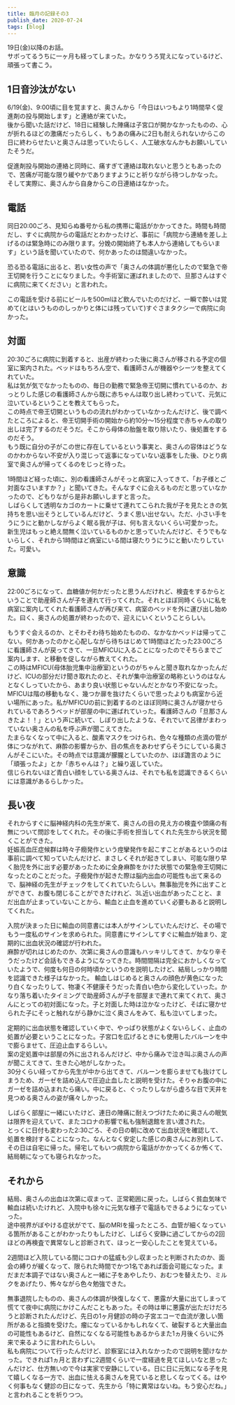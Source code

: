 ```yaml
---
title: 臨月の記録その3
publish_date: 2020-07-24
tags: [blog]
---
```


19日(金)以降のお話。  
サボってるうちに一ヶ月も経ってしまった。かなりうろ覚えになっているけど、頑張って書こう。  

## 1日音沙汰がない
6/19(金)、9:00頃に目を覚ますと、奥さんから「今日はいつもより1時間早く促進剤の投与開始します」と連絡が来ていた。  
後から聞いた話だけど、18日に経験した陣痛は子宮口が開かなかったものの、心が折れるほどの激痛だったらしく、もうあの痛みに2日も耐えられないからこの日に終わらせたいと奥さんは思っていたらしく、人工破水なんかもお願いしていたそうだ。

促進剤投与開始の連絡と同時に、痛すぎて連絡は取れないと思うともあったので、苦痛が可能な限り緩やかでありますようにと祈りながら待つしかなった。  
そして実際に、奥さんから自身からこの日連絡はなかった。

## 電話
同日20:00ごろ、見知らぬ番号から私の携帯に電話がかかってきた。時間も時間だし、すぐに病院からの電話だとわかったけど、事前に「病院から連絡を差し上げるのは緊急時にのみ限ります。分娩の開始終了も本人から連絡してもらいます」という話を聞いていたので、何かあったのは間違いなかった。

恐る恐る電話に出ると、若い女性の声で「奥さんの体調が悪化したので緊急で帝王切開を行うことになりました。今手術室に運ばれましたので、旦那さんはすぐに病院に来てください」と言われた。

この電話を受ける前にビールを500mlほど飲んでいたのだけど、一瞬で酔いは覚めて(とはいうもののしっかりと体には残っていて)すぐさまタクシーで病院に向かった。

## 対面
20:30ごろに病院に到着すると、出産が終わった後に奥さんが移される予定の個室に案内された。ベッドはもちろん空で、看護師さんが機器やシーツを整えてくれていた。  
私は気が気でなかったものの、毎日の勤務で緊急帝王切開に慣れているのか、おっとりした感じの看護師さんから既に赤ちゃんは取り出し終わっていて、元気に泣いているということを教えてもらった。  
この時点で帝王切開というものの流れがわかっていなかったんだけど、後で調べたところによると、帝王切開手術の開始から約10分〜15分程度で赤ちゃんの取り出しは完了するのだそうだ。そこから母体の胎盤を取り除いたり、後処置をするのだそう。  
もう既に自分の子がこの世に存在しているという事実と、奥さんの容体はどうなのかわからない不安が入り混じって返事になっていない返事をした後、ひとり病室で奥さんが帰ってくるのをじっと待った。

1時間ほど経った頃に、別の看護師さんがそっと病室に入ってきて、「お子様とご対面なさいますか？」と聞いてきた。そんなすぐに会えるものだと思っていなかったので、どもりながら是非お願いしますと言った。  
しばらくして透明なカゴのカートに乗せて連れてこられた我が子を見たときの気持ちを思い出そうとしているんだけど、うまく思い出せない。ただ、小さい手をうにうにと動かしながらよく眠る我が子は、何も言えないくらい可愛かった。  
新生児はもっと絶え間無く泣いているものかと思っていたんだけど、そうでもないらしく、それから1時間ほど病室にいる間は寝たりうにうにと動いたりしていた。可愛い。

## 意識

22:00ごろになって、血糖値か何かだったと思うんだけれど、検査をするからということで助産師さんが子を連れて行ってくれた。それとほぼ同時くらいに私を病室に案内してくれた看護師さんが再び来て、病室のベッドを外に運び出し始めた。曰く、奥さんの処置が終わったので、迎えにいくということらしい。

もうすぐ会えるのか、とそわそわ待ち始めたものの、なかなかベッドは帰ってこない。何かあったのかと心配しながら待ちはじめて1時間ほどたった23:00ごろに看護師さんが戻ってきて、一旦MFICUに入ることになったのでそちらまでご案内します、と移動を促しながら教えてくれた。  
この時はMFICU(母体胎児集中治療室)というのがちゃんと聞き取れなかったんだけど、ICUの部分だけ聞き取れたのと、それが集中治療室の略称というのはなんとなくしっていたから、あまり良い状態じゃないんだとかなり不安になった。  
MFICUは階の移動もなく、幾つか扉を抜けたくらいで思ったよりも病室から近い場所にあった。私がMFICUの前に到着するのとほぼ同時に奥さんが寝かせられているであろうベッドが部屋の中に運ばれていった。看護師さんの「旦那さんきたよ！！」という声に続いて、しぼり出したような、それでいて呂律がまわっていない奥さんの私を呼ぶ声が聞こえてきた。  
たまらなくなって中に入ると、酸素マスクをつけられ、色々な種類の点滴の管が体につながれて、麻酔の影響からか、目の焦点をあわせずらそうにしている奥さんがそこにいた。その時点では意識が朦朧としていたのか、ほぼ譫言のように「頑張ったよ」とか「赤ちゃんは？」と繰り返していた。  
信じられないほど青白い顔をしている奥さんは、それでも私を認識できるくらいには意識があるらしかった。

## 長い夜
それからすぐに脳神経内科の先生が来て、奥さんの目の見え方の検査や頭痛の有無について問診をしてくれた。その後に手術を担当してくれた先生から状況を聞くことができた。  
妊娠高血圧症候群は時々子癇発作という痙攣発作を起こすことがあるというのは事前に調べて知っていたんだけど、まさしくそれが起きてしまい、可能な限り早く胎児を外に出す必要があったために全身麻酔をかけた状態での緊急帝王切開になったとのことだった。子癇発作が起きた際は脳内出血の可能性も出て来るので、脳神経の先生がチェックをしてくれていたらしい。無事胎児を外に出すことができて、お腹も閉じることができたけれど、3L近い出血があったことと、まだ出血が止まっていないことから、輸血と止血を進めていく必要もあると説明してくれた。

入院が決まった日に輸血の同意書には本人がサインしていたんだけど、その場でもう一度私のサインを求められた。同意書にサインしてすぐに輸血が始まり、定期的に出血状況の確認が行われた。  
麻酔が切れはじめたのか、次第に奥さんの意識もハッキリしてきて、かなり辛そうだったけど会話もできるようになってきた。時間間隔は完全におかしくなっていたようで、何度も何日の何時頃かというのを説明したけど、結局しっかり時間を認識できた様子はなかった。
輸血しはじめると奥さんの顔色が黄色になったり白くなったりして、物凄く不健康そうだった青白い色から変化していった。かなり落ち着いたタイミングで助産師さんが子を部屋まで連れて来てくれて、奥さんにとっての初対面になった。子と対面した時は泣かなったけど、そばに寝かせられた子にそっと触れながら静かに泣く奥さんをみて、私も泣いてしまった。

定期的に出血状態を確認していく中で、やっぱり状態がよくないらしく、止血の処置が必要ということになった。子宮口を広げるときにも使用したバルーンを中で膨らませて、圧迫止血するらしい。  
案の定処置中は部屋の外に出されるんだけど、中から痛みで泣き叫ぶ奥さんの声が聞こえてきて、生きた心地がしなかった。  
30分くらい経ってから先生が中から出てきて、バルーンを膨らませても抜けてしまうため、ガーゼを詰め込んで圧迫止血したと説明を受けた。そりゃお腹の中にガーゼを詰め込まれたら痛い。中に戻ると、ぐったりしながら虚ろな目で天井を見つめる奥さんの姿が痛々しかった。

しばらく部屋に一緒にいたけど、連日の陣痛に耐えつづけたために奥さんの眠気は限界を迎えていて、またコロナの影響で私も強制退館を言い渡された。  
とっくに日付も変わった2:30ごろ、その日の朝に改めて出血状況を確認して、処置を検討することになった。なんとなく安定した感じの奥さんにお別れして、その日は自宅に帰った。帰宅してもいつ病院から電話がかかってくるか怖くて、結局朝になっても寝られなかった。

## それから
結局、奥さんの出血は次第に収まって、正常範囲に戻った。しばらく貧血気味で輸血は続いたけれど、入院中も徐々に元気な様子で電話もできるようになっていった。  
途中視界がぼやける症状がでて、脳のMRIを撮ったところ、血管が細くなっている箇所があることがわかったりもしたけど、しばらく安静に過ごしてからの2回ほどの再検査で異常なしと診断されて、ほっと一安心したことを覚えている。  

2週間ほど入院している間にコロナの猛威も少し収まったと判断されたのか、面会の縛りが緩くなって、限られた時間でかつ1名であれば面会可能になった。まだまだ本調子ではない奥さんと一緒に子をあやしたり、おむつを替えたり、ミルクをあげたり、怖々ながら色々勉強できた。

無事退院したものの、奥さんの体調が快復しなくて、悪露が大量に出てしまって慌てて夜中に病院にかけこんだこともあった。その時は単に悪露が出ただけだろうと診断されたんだけど、先日の1ヶ月健診の時の子宮エコーで血流が激しい箇所があると指摘を受けた。瘤になっているかもしれなくて、破裂すると大量出血の可能性もあるけど、自然になくなる可能性もあるからまた1ヵ月後くらいに外来で来るように言われたらしい。  
私も病院について行ったんだけど、診察室には入れなかったので説明を聞けなかった。できれば1ヵ月と言わずに2週間くらいで一度経過を見てほしいなと思ったんだけど、仕方無いので今は実家で安静にしている。日に日に元気になる子を見て嬉しくなる一方で、出血に怯える奥さんを見ていると悲しくなってくる。はやく何事もなく健診の日になって、先生から「特に異常はないね。もう安心だね。」と言われることを祈りつつ。
